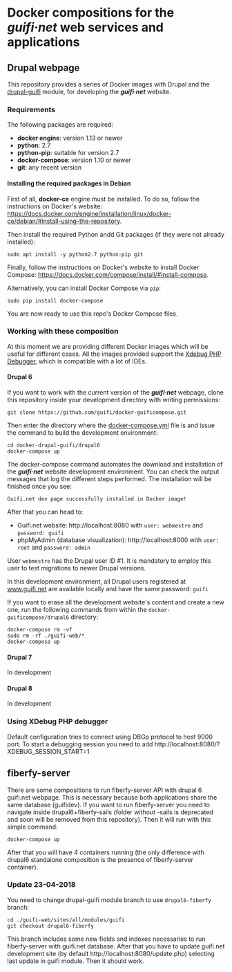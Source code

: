 # Docker compositions for the ***guifi·net*** web services and applications

## Drupal webpage
This repository provides a series of Docker images with Drupal and the [drupal-guifi](https://github.com/guifi/drupal-guifi) module, for developing the ***guifi·net*** website.

### Requirements

The following packages are required:
- **docker engine**: version 1.13 or newer
- **python**: 2.7
- **python-pip**: suitable for version 2.7
- **docker-compose**: version 1.10 or newer
- **git**: any recent version

#### Installing the required packages in Debian

First of all, **docker-ce** engine must be installed. To do so, follow the instructions on Docker's website: https://docs.docker.com/engine/installation/linux/docker-ce/debian/#install-using-the-repository.

Then install the required Python andd Git packages (if they were not already installed):

```
sudo apt install -y python2.7 python-pip git
```

Finally, follow the instructions on Docker's website to install Docker Compose: https://docs.docker.com/compose/install/#install-compose.

Alternatively, you can install Docker Compose via `pip`:

```
sudo pip install docker-compose
```

You are now ready to use this repo's Docker Compose files.

### Working with these composition

At this moment we are providing different Docker images which will be useful for different cases. All the images provided support the [Xdebug PHP Debugger](https://xdebug.org/), which is compatible with a lot of IDEs.

#### Drupal 6
If you want to work with the current version of the ***guifi·net*** webpage, clone this repository inside your development directory with writing permissions:

```
git clone https://github.com/guifi/docker-guificompose.git
```

Then enter the directory where the [docker-compose.yml](./drupal6/docker-compose.yml) file is and issue the command to build the development environment:

```
cd docker-drupal-guifi/drupal6
docker-compose up
```

The docker-compose command automates the download and installation of the ***guifi·net*** website development environment. You can check the output messages that log the different steps performed. The installation will be finished once you see:

```
Guifi.net dev page successfully installed in Docker image!
```

After that you can head to:
- Guifi.net website: http://localhost:8080 with `user: webmestre` and `password: guifi`
- phpMyAdmin (database visualization): http://localhost:8000 with `user: root` and `password: admin`

User `webmestre` has the Drupal user ID #1. It is mandatory to employ this user to test migrations to newer Drupal versions.

In this development environment, all Drupal users registered at www.guifi.net are available locally and have the same password: `guifi`

If you want to erase all the development website's content and create a new one, run the following commands from within the `docker-guificompose/drupal6` directory:

```
docker-compose rm -vf
sudo rm -rf ./guifi-web/*
docker-compose up
```

#### Drupal 7
In development

#### Drupal 8
In development

### Using XDebug PHP debugger
Default configuration tries to connect using DBGp protocol to host 9000 port. To start a debugging session you need to add http://localhost:8080/?XDEBUG_SESSION_START=1

## fiberfy-server
There are some compositions to run fiberfy-server API with drupal 6 guifi.net webpage. This is necessary because both applications share the same database (guifidev). If you want to run fiberfy-server you need to navigate inside drupal6+fiberfy-sails (folder without -sails is deprecated and soon will be removed from this repository). Then it will run with this simple command:

```
docker-compose up
```

After that you will have 4 containers running (the only difference with drupal6 standalone composition is the presence of fiberfy-server container).

### Update 23-04-2018
You need to change drupal-guifi module branch to use `drupal6-fiberfy` branch:
```
cd ./guifi-web/sites/all/modules/guifi
git checkout drupal6-fiberfy
```

This branch includes some new fields and indexes necessaries to run fiberfy-server with guifi.net database. After that you have to update guifi.net development site (by default http://localhost:8080/update.php) selecting last update in guifi module. Then it should work.
